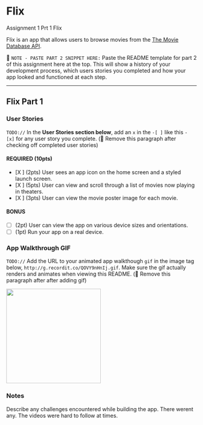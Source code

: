 # Flix
 Assignment 1 Prt 1
 Flix

Flix is an app that allows users to browse movies from the [The Movie Database API](http://docs.themoviedb.apiary.io/#).

📝 `NOTE - PASTE PART 2 SNIPPET HERE:` Paste the README template for part 2 of this assignment here at the top. This will show a history of your development process, which users stories you completed and how your app looked and functioned at each step.

---

## Flix Part 1

### User Stories
`TODO://` In the **User Stories section below**, add an `x` in the `-[ ]` like this `- [x]` for any user story you complete. (🚫 Remove this paragraph after checking off completed user stories)

#### REQUIRED (10pts)
- [X ] (2pts) User sees an app icon on the home screen and a styled launch screen.
- [X ] (5pts) User can view and scroll through a list of movies now playing in theaters.
- [X ] (3pts) User can view the movie poster image for each movie.

#### BONUS
- [ ] (2pt) User can view the app on various device sizes and orientations.
- [ ] (1pt) Run your app on a real device.

### App Walkthrough GIF
`TODO://` Add the URL to your animated app walkthough `gif` in the image tag below, `http://g.recordit.co/QOVY9nHnIj.gif`. Make sure the gif actually renders and animates when viewing this README. (🚫 Remove this paragraph after after adding gif)

<img src="http://g.recordit.co/QOVY9nHnIj.gif" width=250><br>

### Notes
Describe any challenges encountered while building the app.
There werent any. The videos were hard to follow at times.
